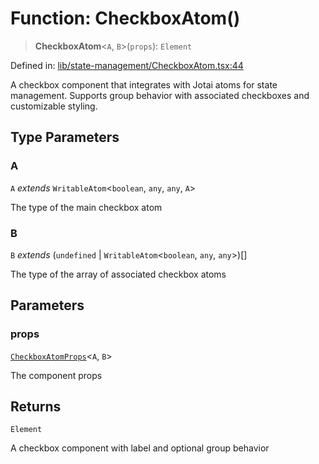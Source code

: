 # Function: CheckboxAtom()

> **CheckboxAtom**\<`A`, `B`\>(`props`): `Element`

Defined in: [lib/state-management/CheckboxAtom.tsx:44](https://github.com/aldesgroup/goaldn/blob/b43e92ae42dcd6febc9c2c8f0742ef8c669d44f6/lib/state-management/CheckboxAtom.tsx#L44)

A checkbox component that integrates with Jotai atoms for state management.
Supports group behavior with associated checkboxes and customizable styling.

## Type Parameters

### A

`A` *extends* `WritableAtom`\<`boolean`, `any`, `any`, `A`\>

The type of the main checkbox atom

### B

`B` *extends* (`undefined` \| `WritableAtom`\<`boolean`, `any`, `any`\>)[]

The type of the array of associated checkbox atoms

## Parameters

### props

[`CheckboxAtomProps`](../type-aliases/CheckboxAtomProps.md)\<`A`, `B`\>

The component props

## Returns

`Element`

A checkbox component with label and optional group behavior
